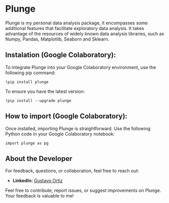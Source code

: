 # Plunge

Plunge is my personal data analysis package, it encompasses some additional features that facilitate exploratory data analysis. It takes advantage of the resources of widely known data analysis libraries, such as Numpy, Pandas, Matplotlib, Seaborn and Sklearn.

## Instalation (Google Colaboratory):
To integrate Plunge into your Google Colaboratory environment, use the following pip command:
```
!pip install plunge
```

To ensure you have the latest version:
```
!pip install --upgrade plunge
```

## How to import (Google Colaboratory):
Once installed, importing Plunge is straightforward. Use the following Python code in your Google Colaboratory notebook:
```
import plunge as pg
```

## About the Developer
For feedback, questions, or collaboration, feel free to reach out:

- **LinkedIn:** [Gustavo Ortiz](https://www.linkedin.com/in/gstvortiz/)

Feel free to contribute, report issues, or suggest improvements on Plunge. Your feedback is valuable to me!